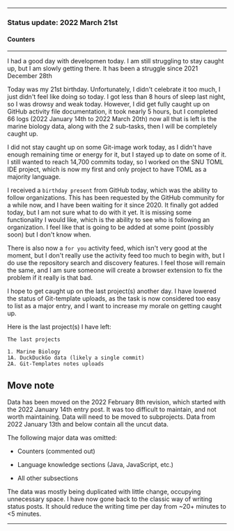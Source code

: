 
***

### Status update: 2022 March 21st

<!--
***

### Status update: 2022 January 14th

***
<!-- F#
F#

Comments
Print
Break
!-->

#### Counters

<!-- COUNTERS NEED UPDATE - JULY 30TH 2021 !-->

<!--
Topics
200 followers
Commit calendar hover redesign (forgot to write this for yesterday)
Slow Internet, rationing off certain uploads to save bandwidth and time
!-->

<!-- Verified on 2022 January 1st !-->

<!--🎂 **Days until 2 year GitHub :octocat: anniversary:** `a129` _(as of 2022 January 14th at 00:12:00 am to 11:59:59 pm)_ <!-- COUNTER #1 !-->

<!--:octocat: **GitHub consecutive day count:** `600` _(As of 2022 January 14th at 00:12:00 am to 11:59:59 pm)_ <!-- COUNTER #2 !-->

<!--🐧 **Linux desktop consecutive day count:** `555` _(as of 2022 January 14th at 00:12:00 am to 11:59:59)_  <!-- COUNTER #3 !-->

<!--🪟 **Windows 10 with GitHub consecutive day count:** `45` <!-- (Yes I am aware that the count messed up in the past 2 months. I haven't gotten to fixing it yet) !--> <!--_(as of 2020 July 9th at 00:12:00 am to 11:59:59)_  <!-- COUNTER #4 !-->

<!--🐧 **Ubuntu 20.04 with GitHub consecutive day count:** `555`  _(as of 2022 January 14th at 00:12:00 am to 11:59:59)_  <!-- COUNTER #5 !-->

<!--:atom: **Total amount of original GitHub repositories:** `1,669+o/1681+o` _(as of 2022 January 14th at 00:12:00 am to 11:59:59 pm)_ <!-- COUNTER #6 !-->

<!--_I have noted that GitHub rounds up the total number of each statistic, so when something reaches 50 after the kilo point (once it reaches 1000) it rounds up to the next kilo, so 1050 would be 1100, 1150 would be 1200, and so on._

:atom: o=organizations, total number of non-fork organization repositories: `115` _as of 2022 January 14th 00:12:00 am to 11:59:59 pm)_ <!-- COUNTER #7 !-->

<!--Organization repo count guide

Org repo (non-fork) count

Snap repos: 29 (formula: Org:Seanpm2001-snapcraft minus current.unforked minus 4) (verified count, as of July 21st 2021)

.github.io: 79 (80 when including seanpm2001/seanpm2001/github.io/) (formula: org:Seanpm2001-GitHub-Pages-Collection minus current.unforked minus 4) Verified count (as of July 9th 2021) unverified count (as of July 26th 2021)

Count verification needs to be re-checked - July 13th 2021 ((X1
Count verification needs to be re-checked - July 14th 2021 X2::
Count verification needs to be re-checked - July 15th 2021 X3::
Count verification needs to be re-checked - July 16th 2021 X4::
Count verification needs to be re-checked - July 17th 2021 X5))
No new data for this range, update count verification when ready

:electron: **Repositories created so far this month:** `57+o` _(as of 2022 January 14th at 00:12:00 am to 11:59:59 pm)_ <!-- COUNTER #8 !-->

<!--:shipit: **Organization count:** `770` _(as of 2022 January 14th at 00:12:00 am to 11:59:59 pm)_ <!-- COUNTER #9 !-->

<!--:electron: **Organizations created so far this month:** `10` _(as of 2022 January 14th at 00:12:00 am to 11:59:59 pm)_ <!-- COUNTER #10 !-->
<!--!-->

***

<!-- Notes 2022.03.19
2022 Saturday March 19th status notes

Mass work today, raising the bar a bit
UCALC worked on
AUTHORS.md, CREDITS.wiki, INSTALL.rst trifecta across several projects
Getting caught up on every daily project except for the last 2
Going to bed slightly early
Profile view counter broken yesterday, GitHub was at fault, the issue was fixed
Gaming sessions long
Daily Git-image work part A skipped
Meadows Begin updated, CFG file, 36 operating systems planned to be supported
-->

I had a good day with developmen today. I am still struggling to stay caught up, but I am slowly getting there. It has been a struggle since 2021 December 28th

Today was my 21st birthday. Unfortunately, I didn't celebrate it too much, I just didn't feel like doing so today. I got less than 8 hours of sleep last night, so I was drowsy and weak today. However, I did get fully caught up on GitHub activity file documentation, it took nearly 5 hours, but I completed 66 logs (2022 January 14th to 2022 March 20th) now all that is left is the marine biology data, along with the 2 sub-tasks, then I will be completely caught up.

I did not stay caught up on some Git-image work today, as I didn't have enough remaining time or energy for it, but I stayed up to date on some of it. I still wanted to reach 14,700 commits today, so I worked on the SNU TOML IDE project, which is now my first and only project to have TOML as a majority language.

I received a `birthday present` from GitHub today, which was the ability to follow organizations. This has been requested by the GitHub community for a while now, and I have been waiting for it since 2020. It finally got added today, but I am not sure what to do with it yet. It is missing some functionality I would like, which is the ability to see who is following an organization. I feel like that is going to be added at some point (possibly soon) but I don't know when.

There is also now a `for you` activity feed, which isn't very good at the moment, but I don't really use the activity feed too much to begin with, but I do use the repository search and discovery features. I feel those will remain the same, and I am sure someone will create a browser extension to fix the problem if it really is that bad.

I hope to get caught up on the last project(s) another day. I have lowered the status of Git-template uploads, as the task is now considered too easy to list as a major entry, and I want to increase my morale on getting caught up.

Here is the last project(s) I have left:

```text
The last projects

1. Marine Biology
1A. DuckDuckGo data (likely a single commit)
2A. Git-Templates notes uploads
```

## Move note

Data has been moved on the 2022 February 8th revision, which started with the 2022 January 14th entry post. It was too difficult to maintain, and not worth maintaining. Data will need to be moved to subprojects. Data from 2022 January 13th and below contain all the uncut data.

The following major data was omitted:

- Counters (commented out)

- Language knowledge sections (Java, JavaScript, etc.)

- All other subsections

The data was mostly being duplicated with little change, occupying unnecessary space. I have now gone back to the classic way of writing status posts. It should reduce the writing time per day from ~20+ minutes to <5 minutes.

***
